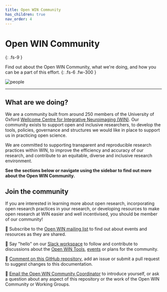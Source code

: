 ```yaml
---
title: Open WIN Community
has_children: true
nav_order: 4
---
```


# Open WIN Community
{: .fs-9 }

Find out about the Open WIN Community, what we're doing, and how you can be a part of this effort.
{: .fs-6 .fw-300 }

![people](img/img-people.png)

---

## What are we doing?

We are a community built from around 250 members of the University of Oxford [Wellcome Centre for Integrative Neuroimaging (WIN)](https://www.win.ox.ac.uk). Our community exists to support open and inclusive researchers, to develop the tools, policies, governance and structures we would like in place to support us in practicing open science.

We are committed to supporting transparent and reproducible research practices within WIN, to improve the efficiency and accuracy of our research, and contribute to an equitable, diverse and inclusive research environment.

**See the sections below or navigate using the sidebar to find out more about the Open WIN Community.**

## Join the community

If you are interested in learning more about open research, incorporating open research practices in your research, or developing resources to make open research at WIN easier and well incentivised, you should be  member of our community!

👋 Subscribe to the [Open WIN mailing list](https://cassgvp.github.io/WIN-Open-Neuroimaging-Community/docs/contact.html#open-win-mailing-list-) to find out about events and resources as they are shared.

👋 Say "hello" on our [Slack workspace](https://cassgvp.github.io/WIN-Open-Neuroimaging-Community/docs/contact.html#open-win-slack-) to follow and contribute to discussions about the [Open WIN Tools](tools.md), [events](events.md) or plans for the community.

👋 [Comment on this GitHub repository](https://cassgvp.github.io/WIN-Open-Neuroimaging-Community/docs/contact.html#comment-on-the-github-repository-), add an issue or submit a pull request to suggest changes to this documentation.

👋 [Email the Open WIN Community Coordinator](https://cassgvp.github.io/WIN-Open-Neuroimaging-Community/docs/contact.html#email-the-open-win-community-coordinator-directly-) to introduce yourself, or ask a question about any aspect of this repository or the work of the Open WIN Community or Working Groups.
